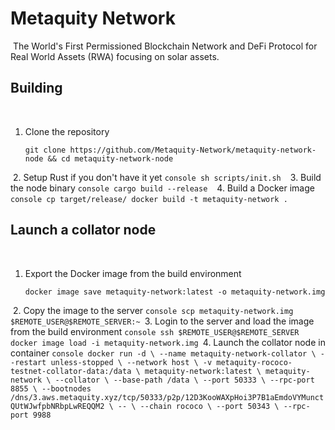 # Metaquity Network
​
The World's First Permissioned Blockchain Network and DeFi Protocol for Real World Assets (RWA) focusing on solar assets.
​
## Building
​
1. Clone the repository
​
    ```console
    git clone https://github.com/Metaquity-Network/metaquity-network-node && cd metaquity-network-node
    ```
​
2. Setup Rust if you don't have it yet
​
    ```console
    sh scripts/init.sh
    ```
​
3. Build the node binary
​
    ```console
    cargo build --release
    ```
​
4. Build a Docker image
​
    ```console
    cp target/release/
    docker build -t metaquity-network .
    ```
​
## Launch a collator node
​
1. Export the Docker image from the build environment
​
    ```console
    docker image save metaquity-network:latest -o metaquity-network.img
    ```
​
2. Copy the image to the server
​
    ```console
    scp metaquity-network.img $REMOTE_USER@$REMOTE_SERVER:~
    ```
​
3. Login to the server and load the image from the build environment
​
    ```console
    ssh $REMOTE_USER@$REMOTE_SERVER
    docker image load -i metaquity-network.img
    ```
​
4. Launch the collator node in container
​
    ```console
    docker run -d \
        --name metaquity-network-collator \
        --restart unless-stopped \
        --network host \
        -v metaquity-rococo-testnet-collator-data:/data \
        metaquity-network:latest \
        metaquity-network \
        --collator \
        --base-path /data \
        --port 50333 \
        --rpc-port 8855 \
        --bootnodes /dns/3.aws.metaquity.xyz/tcp/50333/p2p/12D3KooWAXpHoi3P7B1aEmdoVYMunctQUtWJwfpbNRbpLwREQQM2 \
        -- \
        --chain rococo \
        --port 50343 \
        --rpc-port 9988
    ```
